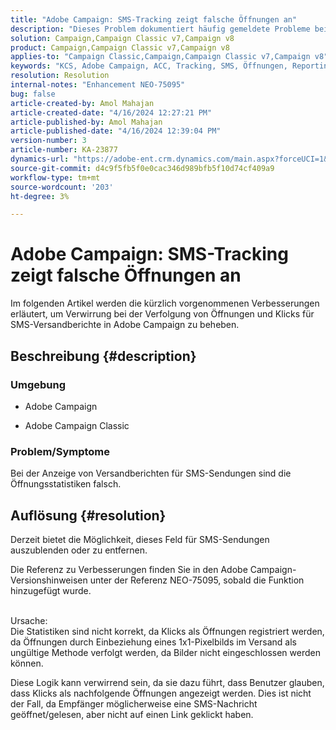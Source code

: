 ```yaml
---
title: "Adobe Campaign: SMS-Tracking zeigt falsche Öffnungen an"
description: "Dieses Problem dokumentiert häufig gemeldete Probleme beim SMS-Versand-Tracking, insbesondere falsche Öffnungen in Versandberichten."
solution: Campaign,Campaign Classic v7,Campaign v8
product: Campaign,Campaign Classic v7,Campaign v8
applies-to: "Campaign Classic,Campaign,Campaign Classic v7,Campaign v8"
keywords: "KCS, Adobe Campaign, ACC, Tracking, SMS, Öffnungen, Reporting, AC, Adobe Campaign Classic, FAQ"
resolution: Resolution
internal-notes: "Enhancement NEO-75095"
bug: false
article-created-by: Amol Mahajan
article-created-date: "4/16/2024 12:27:21 PM"
article-published-by: Amol Mahajan
article-published-date: "4/16/2024 12:39:04 PM"
version-number: 3
article-number: KA-23877
dynamics-url: "https://adobe-ent.crm.dynamics.com/main.aspx?forceUCI=1&pagetype=entityrecord&etn=knowledgearticle&id=d3c5cca7-ecfb-ee11-a1fe-6045bd04ed02"
source-git-commit: d4c9f5fb5f0e0cac346d989bfb5f10d74cf409a9
workflow-type: tm+mt
source-wordcount: '203'
ht-degree: 3%

---
```


# Adobe Campaign: SMS-Tracking zeigt falsche Öffnungen an


Im folgenden Artikel werden die kürzlich vorgenommenen Verbesserungen erläutert, um Verwirrung bei der Verfolgung von Öffnungen und Klicks für SMS-Versandberichte in Adobe Campaign zu beheben.

## Beschreibung {#description}


### Umgebung

- Adobe Campaign


- Adobe Campaign Classic




### Problem/Symptome

Bei der Anzeige von Versandberichten für SMS-Sendungen sind die Öffnungsstatistiken falsch.


## Auflösung {#resolution}


Derzeit bietet die Möglichkeit, dieses Feld für SMS-Sendungen auszublenden oder zu entfernen.

Die Referenz zu Verbesserungen finden Sie in den Adobe Campaign-Versionshinweisen unter der Referenz NEO-75095, sobald die Funktion hinzugefügt wurde.


<br>Ursache:<br>
Die Statistiken sind nicht korrekt, da Klicks als Öffnungen registriert werden, da Öffnungen durch Einbeziehung eines 1x1-Pixelbilds im Versand als ungültige Methode verfolgt werden, da Bilder nicht eingeschlossen werden können.

Diese Logik kann verwirrend sein, da sie dazu führt, dass Benutzer glauben, dass Klicks als nachfolgende Öffnungen angezeigt werden. Dies ist nicht der Fall, da Empfänger möglicherweise eine SMS-Nachricht geöffnet/gelesen, aber nicht auf einen Link geklickt haben.
